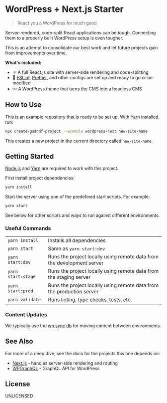 # WordPress + Next.js Starter

> React you a WordPress for much good

Server-rendered, code-split React applications can be tough. Connecting them to a
properly built WordPress setup is even tougher.

This is an attempt to consolidate our best work and let future projects gain
from improvements over time.

**What's included:**

- :atom_symbol: A full React.js site with server-side rendering and
  code-splitting
- :green_heart: [ESLint], [Prettier], and other configs are set up and ready to
  go or be modified
- :wavy_dash: A WordPress theme that turns the CMS into a headless CMS

## How to Use

This is an example repository that is ready to be set up. With [Yarn] installed,
run:

```bash
npx create-gsandf-project --example wordpress-next new-site-name
```

This creates a new project in the current directory called `new-site-name`.

## Getting Started

[Node.js] and [Yarn] are required to work with this project.

First install project dependencies:

```bash
yarn install
```

Start the server using one of the predefined start scripts. For example:

```bash
yarn start
```

See below for other scripts and ways to run against different environments.

### Useful Commands

|                    |                                                                        |
| ------------------ | ---------------------------------------------------------------------- |
| `yarn install`     | Installs all dependencies                                              |
| `yarn start`       | Same as `yarn start:dev`                                               |
| `yarn start:dev`   | Runs the project locally using remote data from the development server |
| `yarn start:stage` | Runs the project locally using remote data from the staging server     |
| `yarn start:prod`  | Runs the project locally using remote data from the production server  |
| `yarn validate`    | Runs linting, type checks, tests, etc.                                 |

### Content Updates

We typically use the [wp sync db] for moving content between environments.

## See Also

For more of a deep dive, see the docs for the projects this one depends on:

- [Next.js] - handles server-side rendering and routing
- [WPGraphQL] - GraphQL API for WordPress

## License

UNLICENSED

[eslint]: https://eslint.org/
[next.js]: https://nextjs.org/
[node.js]: https://nodejs.org/
[prettier]: https://prettier.io/
[wp sync db]: https://github.com/wp-sync-db/wp-sync-db
[wpgraphql]: https://www.wpgraphql.com/
[yarn]: https://yarnpkg.com/en/docs/
